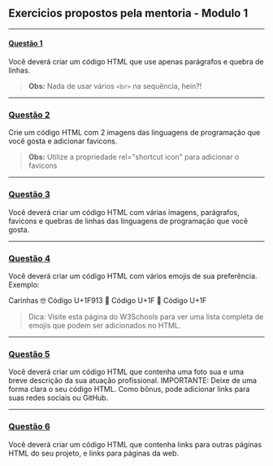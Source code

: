## Exercicios propostos pela mentoria - Modulo 1

---

#### [Questão 1](https://github.com/nogueiraDani/exercicios-modulo1-entra21/tree/main/questao1) 
 
Você deverá criar um código HTML que use apenas parágrafos e quebra de linhas. 

> **Obs:**  Nada de usar vários `<br>` na sequência, hein?!

---

### [Questão 2](https://github.com/nogueiraDani/exercicios-modulo1-entra21/tree/main/questao2) 
 
Crie um código HTML com 2 imagens das linguagens de programação que você gosta e adicionar favicons.

> **Obs:** Utilize a propriedade rel="shortcut icon" para adicionar o favicons

---

### [Questão 3](https://github.com/nogueiraDani/exercicios-modulo1-entra21/tree/main/questao3) 
 
Você deverá criar um código HTML com várias imagens, parágrafos, favicons e quebras de linhas das linguagens de programação que você gosta.

---

### [Questão 4](https://github.com/nogueiraDani/exercicios-modulo1-entra21/tree/main/questao4)
 
Você deverá criar um código HTML com vários emojis de sua preferência. Exemplo:

Carinhas
🤓 Código U+1F913
🤯 Código U+1F
🥶 Código U+1F

> Dica: Visite esta página do W3Schools para ver uma lista completa de emojis que podem ser adicionados no HTML.

---

### [Questão 5](#)
 
Você deverá criar um código HTML que contenha uma foto sua e uma breve descrição da sua atuação profissional. IMPORTANTE: Deixe de uma forma clara o seu código HTML. Como bônus, pode adicionar links para suas redes sociais ou GitHub. 

---

### [Questão 6](#) 
 
Você deverá criar um código HTML que contenha links para outras páginas HTML do seu projeto, e links para páginas da web.
